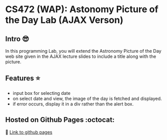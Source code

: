 # CS472 (WAP): Astonomy Picture of the Day Lab (AJAX Verson)


## Intro :sunglasses:

In this programming Lab, you will extend the Astronomy Picture of the Day web site given in the AJAX lecture slides to include a title along with the picture.


## Features :star:

- input box for selecting date
- on select date and view, the image of the day is fetched and displayed.
- if error occurs, display it in a div rather than the alert box.


## Hosted on Github Pages :octocat:

:link: [Link to github pages](https://github.com/chunkingz/CS472/tree/Week3Day5/APOD-Ajax)
